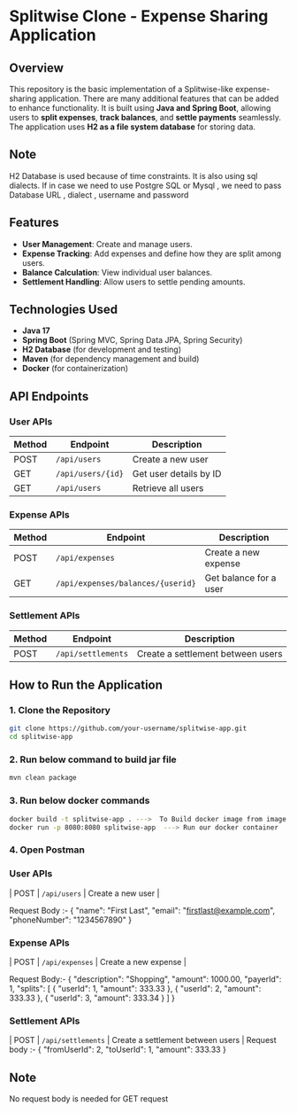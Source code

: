# Splitwise Clone - Expense Sharing Application

## Overview

This repository is the basic implementation of a Splitwise-like expense-sharing application. There are many additional features that can be added to enhance functionality. It is built using **Java and Spring Boot**, allowing users to **split expenses**, **track balances**, and **settle payments** seamlessly. The application uses **H2 as a file system database** for storing data.

## Note
H2 Database is used because of time constraints. It is also using sql dialects. 
If in case we need to use Postgre SQL or Mysql , we need to pass Database URL , dialect , username and password
## Features

- **User Management**: Create and manage users.
- **Expense Tracking**: Add expenses and define how they are split among users.
- **Balance Calculation**: View individual user balances.
- **Settlement Handling**: Allow users to settle pending amounts.

## Technologies Used

- **Java 17**
- **Spring Boot** (Spring MVC, Spring Data JPA, Spring Security)
- **H2 Database** (for development and testing)
- **Maven** (for dependency management and build)
- **Docker** (for containerization)

## API Endpoints

### **User APIs**

| Method | Endpoint          | Description            |
| ------ | ----------------- | ---------------------- |
| POST   | `/api/users`      | Create a new user      |
| GET    | `/api/users/{id}` | Get user details by ID |
| GET    | `/api/users`      | Retrieve all users     |

### **Expense APIs**

| Method | Endpoint                          | Description            |
| ------ | --------------------------------- | ---------------------- |
| POST   | `/api/expenses`                   | Create a new expense   |
| GET    | `/api/expenses/balances/{userid}` | Get balance for a user |

### **Settlement APIs**

| Method | Endpoint           | Description                       |
| ------ | ------------------ | --------------------------------- |
| POST   | `/api/settlements` | Create a settlement between users |

## How to Run the Application

### **1. Clone the Repository**

```sh
git clone https://github.com/your-username/splitwise-app.git
cd splitwise-app
```
### **2. Run below command to build jar file**
```sh
mvn clean package
```

### **3. Run below docker commands**

```sh
docker build -t splitwise-app . --->  To Build docker image from image file
docker run -p 8080:8080 splitwise-app  ---> Run our docker container

```
### **4. Open Postman**
### **User APIs**
| POST   | `/api/users`      | Create a new user      |

Request Body :-
{
  "name": "First Last",
  "email": "firstlast@example.com",
  "phoneNumber": "1234567890"
}

### **Expense APIs**
| POST   | `/api/expenses`                   | Create a new expense   |

Request Body:-
{
  "description": "Shopping",
  "amount": 1000.00,
  "payerId": 1,
  "splits": [
    {
      "userId": 1,
      "amount": 333.33
    },
    {
      "userId": 2,
      "amount": 333.33
    },
    {
      "userId": 3,
      "amount": 333.34
    }
  ]
}

### **Settlement APIs**
| POST   | `/api/settlements` | Create a settlement between users |
Request body :-
{
  "fromUserId": 2,
  "toUserId": 1,
  "amount": 333.33
}

## Note
No request body is needed for GET request
